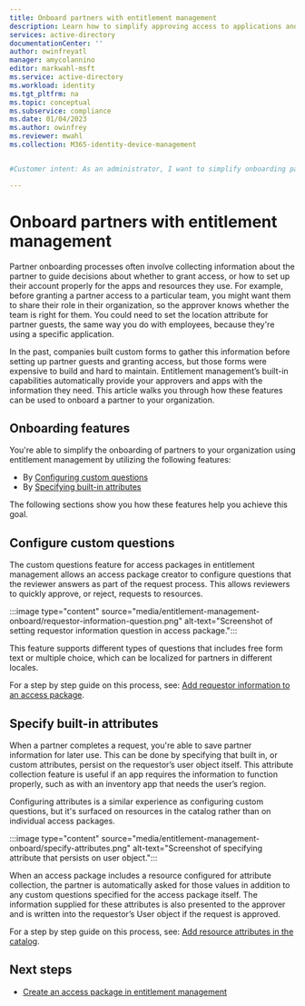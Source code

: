 ```yaml
---
title: Onboard partners with entitlement management
description: Learn how to simplify approving access to applications and resources for onboarding partners of your organization.
services: active-directory
documentationCenter: ''
author: owinfreyatl
manager: amycolannino
editor: markwahl-msft
ms.service: active-directory
ms.workload: identity
ms.tgt_pltfrm: na
ms.topic: conceptual
ms.subservice: compliance
ms.date: 01/04/2023
ms.author: owinfrey
ms.reviewer: mwahl
ms.collection: M365-identity-device-management


#Customer intent: As an administrator, I want to simplify onboarding partners to resources using access governance features.

---
```


# Onboard partners with entitlement management

Partner onboarding processes often involve collecting information about the partner to guide decisions about whether to grant access, or how to set up their account properly for the apps and resources they use. For example, before granting a partner access to a particular team, you might want them to share their role in their organization, so the approver knows whether the team is right for them. You could need to set the location attribute for partner guests, the same way you do with employees, because they're using a specific application.

In the past, companies built custom forms to gather this information before setting up partner guests and granting access, but those forms were expensive to build and hard to maintain. Entitlement management’s built-in capabilities automatically provide your approvers and apps with the information they need. This article walks you through how these features can be used to onboard a partner to your organization.

## Onboarding features

You're able to simplify the onboarding of partners to your organization using entitlement management by utilizing the following features:

- By [Configuring custom questions](entitlement-management-onboard.md#configure-custom-questions)
- By [Specifying built-in attributes](entitlement-management-onboard.md#specify-built-in-attributes)

The following sections show you how these features help you achieve this goal.

## Configure custom questions

The custom questions feature for access packages in entitlement management allows an access package creator to configure questions that the reviewer answers as part of the request process. This allows reviewers to quickly approve, or reject, requests to resources.

:::image type="content" source="media/entitlement-management-onboard/requestor-information-question.png" alt-text="Screenshot of setting requestor information question in access package.":::

This feature supports different types of questions that includes free form text or multiple choice, which can be localized for partners in different locales.

For a step by step guide on this process, see: [Add requestor information to an access package](entitlement-management-access-package-create.md#create-request-policies).

## Specify built-in attributes

When a partner completes a request, you're able to save partner information for later use. This can be done by specifying that built in, or custom attributes, persist on the requestor’s user object itself. This attribute collection feature is useful if an app requires the information to function properly, such as with an inventory app that needs the user’s region.

Configuring attributes is a similar experience as configuring custom questions, but it's surfaced on resources in the catalog rather than on individual access packages.

:::image type="content" source="media/entitlement-management-onboard/specify-attributes.png" alt-text="Screenshot of specifying attribute that persists on user object.":::

When an access package includes a resource configured for attribute collection, the partner is automatically asked for those values in addition to any custom questions specified for the access package itself. The information supplied for these attributes is also presented to the approver and is written into the requestor’s User object  if the request is approved.

For a step by step guide on this process, see: [Add resource attributes in the catalog](entitlement-management-catalog-create.md#add-resource-attributes-in-the-catalog).

## Next steps

- [Create an access package in entitlement management](entitlement-management-access-package-create.md)
